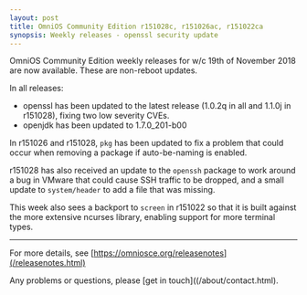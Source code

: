 ```yaml
---
layout: post
title: OmniOS Community Edition r151028c, r151026ac, r151022ca
synopsis: Weekly releases - openssl security update
---
```

OmniOS Community Edition weekly releases for w/c 19th of November 2018 are
now available. These are non-reboot updates.

In all releases:

* openssl has been updated to the latest release (1.0.2q in all and 1.1.0j
  in r151028), fixing two low severity CVEs.
* openjdk has been updated to 1.7.0_201-b00

In r151026 and r151028, `pkg` has been updated to fix a problem that could
occur when removing a package if auto-be-naming is enabled.

r151028 has also received an update to the `openssh` package to work around
a bug in VMware that could cause SSH traffic to be dropped, and a small update
to `system/header` to add a file that was missing.

This week also sees a backport to `screen` in r151022 so that it is built
against the more extensive ncurses library, enabling support for more terminal
types.

---

For more details, see [https://omniosce.org/releasenotes](/releasenotes.html)

Any problems or questions, please [get in touch]((/about/contact.html).
